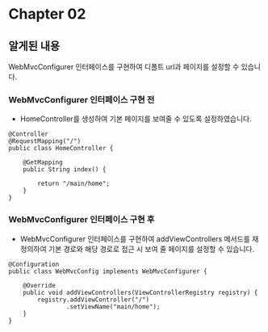 # Chapter 02

## 알게된 내용
WebMvcConfigurer 인터페이스를 구현하여 디폴트 url과 페이지를 설정할 수 있습니다.

### WebMvcConfigurer 인터페이스 구현 전
- HomeController를 생성하여 기본 페이지를 보여줄 수 있도록 설정하였습니다.
```
@Controller
@RequestMapping("/")
public class HomeController {

    @GetMapping
    public String index() {

        return "/main/home";
    }
}
```

### WebMvcConfigurer 인터페이스 구현 후
- WebMvcConfigurer 인터페이스를 구현하여 addViewControllers 메서드를 재정의하여 기본 경로와 해당 경로로 접근 시 보여 줄 페이지를 설정할 수 있습니다.
```
@Configuration
public class WebMvcConfig implements WebMvcConfigurer {

    @Override
    public void addViewControllers(ViewControllerRegistry registry) {
        registry.addViewController("/")
                .setViewName("main/home");
    }
}
```
